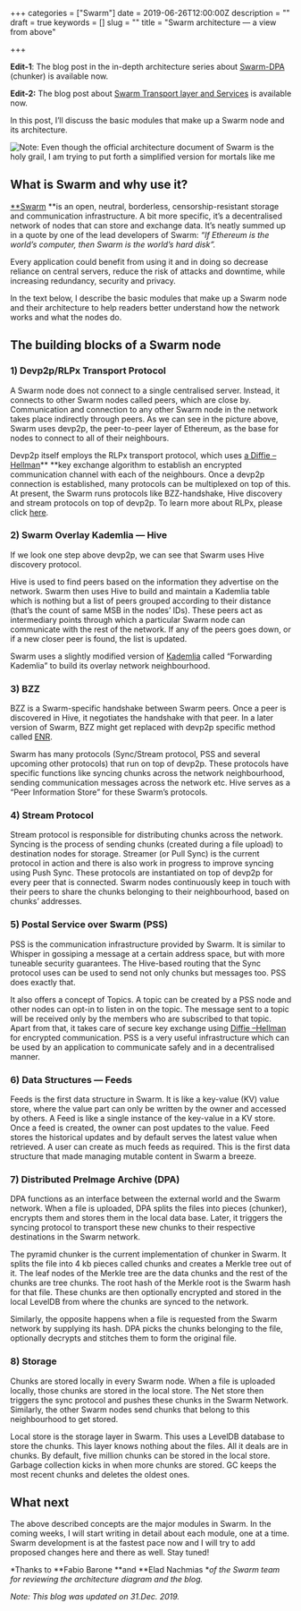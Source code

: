 +++
categories = ["Swarm"]
date = 2019-06-26T12:00:00Z
description = ""
draft = true
keywords = []
slug = ""
title = "Swarm architecture — a view from above"

+++

**Edit-1**: The blog post in the in-depth architecture series about [Swarm-DPA](https://blog.datafund.net/swarm-distributed-pre-image-archive-dpa-b13f5c683f0a) (chunker) is available now.

**Edit-2:** The blog post about [Swarm Transport layer and Services](https://medium.com/fair-data-society/swarm-services-and-protocols-892b4e72cf74) is available now.

In this post, I’ll discuss the basic modules that make up a Swarm node and its architecture.

![Note: Even though the [official architecture document](https://swarm-guide.readthedocs.io/en/latest/architecture.html) of Swarm is the holy grail, I am trying to put forth a simplified version for mortals like me](https://cdn-images-1.medium.com/max/3120/1*njCz5PsEk5F0I8lCbJf-iA.png)

## What is Swarm and why use it?

[**Swarm](https://ethswarm.org/) **is an open, neutral, borderless, censorship-resistant storage and communication infrastructure. A bit more specific, it’s a decentralised network of nodes that can store and exchange data. It’s neatly summed up in a quote by one of the lead developers of Swarm: *“If Ethereum is the world’s computer, then Swarm is the world’s hard disk”.*

Every application could benefit from using it and in doing so decrease reliance on central servers, reduce the risk of attacks and downtime, while increasing redundancy, security and privacy.

In the text below, I describe the basic modules that make up a Swarm node and their architecture to help readers better understand how the network works and what the nodes do.

## The building blocks of a Swarm node

### 1) Devp2p/RLPx Transport Protocol

A Swarm node does not connect to a single centralised server. Instead, it connects to other Swarm nodes called peers, which are close by. Communication and connection to any other Swarm node in the network takes place indirectly through peers. As we can see in the picture above, Swarm uses devp2p, the peer-to-peer layer of Ethereum, as the base for nodes to connect to all of their neighbours.

Devp2p itself employs the RLPx transport protocol, which uses [a Diffie –Hellman](https://en.wikipedia.org/wiki/Diffie%E2%80%93Hellman_key_exchange)** **key exchange algorithm to establish an encrypted communication channel with each of the neighbours. Once a devp2p connection is established, many protocols can be multiplexed on top of this. At present, the Swarm runs protocols like BZZ-handshake, Hive discovery and stream protocols on top of devp2p. To learn more about RLPx, please click [here](https://github.com/ethereum/devp2p/blob/master/rlpx.md).

### 2) Swarm Overlay Kademlia — Hive

If we look one step above devp2p, we can see that Swarm uses Hive discovery protocol.

Hive is used to find peers based on the information they advertise on the network. Swarm then uses Hive to build and maintain a Kademlia table which is nothing but a list of peers grouped according to their distance (that’s the count of same MSB in the nodes’ IDs). These peers act as intermediary points through which a particular Swarm node can communicate with the rest of the network. If any of the peers goes down, or if a new closer peer is found, the list is updated.

Swarm uses a slightly modified version of [Kademlia](https://en.wikipedia.org/wiki/Kademlia) called “Forwarding Kademlia” to build its overlay network neighbourhood.

### 3) BZZ

BZZ is a Swarm-specific handshake between Swarm peers. Once a peer is discovered in Hive, it negotiates the handshake with that peer. In a later version of Swarm, BZZ might get replaced with devp2p specific method called [ENR](http://eips.ethereum.org/EIPS/eip-778).

Swarm has many protocols (Sync/Stream protocol, PSS and several upcoming other protocols) that run on top of devp2p. These protocols have specific functions like syncing chunks across the network neighbourhood, sending communication messages across the network etc. Hive serves as a “Peer Information Store” for these Swarm’s protocols.

### 4) Stream Protocol

Stream protocol is responsible for distributing chunks across the network. Syncing is the process of sending chunks (created during a file upload) to destination nodes for storage. Streamer (or Pull Sync) is the current protocol in action and there is also work in progress to improve syncing using Push Sync. These protocols are instantiated on top of devp2p for every peer that is connected. Swarm nodes continuously keep in touch with their peers to share the chunks belonging to their neighbourhood, based on chunks’ addresses.

### 5) Postal Service over Swarm (PSS)

PSS is the communication infrastructure provided by Swarm. It is similar to Whisper in gossiping a message at a certain address space, but with more tuneable security guarantees. The Hive-based routing that the Sync protocol uses can be used to send not only chunks but messages too. PSS does exactly that.

It also offers a concept of Topics. A topic can be created by a PSS node and other nodes can opt-in to listen in on the topic. The message sent to a topic will be received only by the members who are subscribed to that topic. Apart from that, it takes care of secure key exchange using [Diffie –Hellman](https://en.wikipedia.org/wiki/Diffie%E2%80%93Hellman_key_exchange) for encrypted communication. PSS is a very useful infrastructure which can be used by an application to communicate safely and in a decentralised manner.

### 6) Data Structures — Feeds

Feeds is the first data structure in Swarm. It is like a key-value (KV) value store, where the value part can only be written by the owner and accessed by others. A Feed is like a single instance of the key-value in a KV store. Once a feed is created, the owner can post updates to the value. Feed stores the historical updates and by default serves the latest value when retrieved. A user can create as much feeds as required. This is the first data structure that made managing mutable content in Swarm a breeze.

### 7) Distributed PreImage Archive (DPA)

DPA functions as an interface between the external world and the Swarm network. When a file is uploaded, DPA splits the files into pieces (chunker), encrypts them and stores them in the local data base. Later, it triggers the syncing protocol to transport these new chunks to their respective destinations in the Swarm network.

The pyramid chunker is the current implementation of chunker in Swarm. It splits the file into 4 kb pieces called chunks and creates a Merkle tree out of it. The leaf nodes of the Merkle tree are the data chunks and the rest of the chunks are tree chunks. The root hash of the Merkle root is the Swarm hash for that file. These chunks are then optionally encrypted and stored in the local LevelDB from where the chunks are synced to the network.

Similarly, the opposite happens when a file is requested from the Swarm network by supplying its hash. DPA picks the chunks belonging to the file, optionally decrypts and stitches them to form the original file.

### 8) Storage

Chunks are stored locally in every Swarm node. When a file is uploaded locally, those chunks are stored in the local store. The Net store then triggers the sync protocol and pushes these chunks in the Swarm Network. Similarly, the other Swarm nodes send chunks that belong to this neighbourhood to get stored.

Local store is the storage layer in Swarm. This uses a LevelDB database to store the chunks. This layer knows nothing about the files. All it deals are in chunks. By default, five million chunks can be stored in the local store. Garbage collection kicks in when more chunks are stored. GC keeps the most recent chunks and deletes the oldest ones.

## What next

The above described concepts are the major modules in Swarm. In the coming weeks, I will start writing in detail about each module, one at a time. Swarm development is at the fastest pace now and I will try to add proposed changes here and there as well. Stay tuned!

*Thanks to **Fabio Barone **and **Elad Nachmias **of the Swarm team for reviewing the architecture diagram and the blog.*

*Note: This blog was updated on 31.Dec. 2019.*
